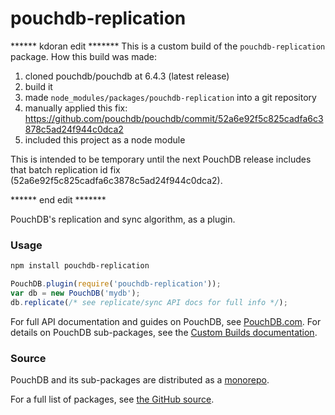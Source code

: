 pouchdb-replication
======

****** kdoran edit *******
This is a custom build of the `pouchdb-replication` package. How this build was made:
1. cloned pouchdb/pouchdb at 6.4.3 (latest release)
2. build it
3. made `node_modules/packages/pouchdb-replication` into a git repository
4. manually applied this fix: https://github.com/pouchdb/pouchdb/commit/52a6e92f5c825cadfa6c3878c5ad24f944c0dca2
5. included this project as a node module  

This is intended to be temporary until the next PouchDB release includes that batch replication id fix (52a6e92f5c825cadfa6c3878c5ad24f944c0dca2).

****** end edit *******

PouchDB's replication and sync algorithm, as a plugin.

### Usage

```bash
npm install pouchdb-replication
```

```js
PouchDB.plugin(require('pouchdb-replication'));
var db = new PouchDB('mydb');
db.replicate(/* see replicate/sync API docs for full info */);
```

For full API documentation and guides on PouchDB, see [PouchDB.com](http://pouchdb.com/). For details on PouchDB sub-packages, see the [Custom Builds documentation](http://pouchdb.com/custom.html).

### Source

PouchDB and its sub-packages are distributed as a [monorepo](https://github.com/babel/babel/blob/master/doc/design/monorepo.md).

For a full list of packages, see [the GitHub source](https://github.com/pouchdb/pouchdb/tree/master/packages).
